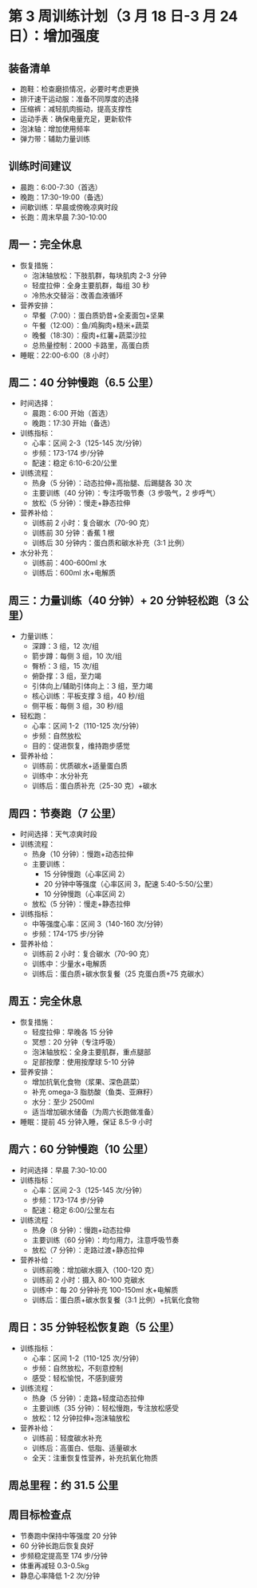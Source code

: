 # 第 3 周训练计划（3 月 18 日-3 月 24 日）：增加强度

## 装备清单

- 跑鞋：检查磨损情况，必要时考虑更换
- 排汗速干运动服：准备不同厚度的选择
- 压缩裤：减轻肌肉振动，提高支撑性
- 运动手表：确保电量充足，更新软件
- 泡沫轴：增加使用频率
- 弹力带：辅助力量训练

## 训练时间建议

- 晨跑：6:00-7:30（首选）
- 晚跑：17:30-19:00（备选）
- 间歇训练：早晨或傍晚凉爽时段
- 长跑：周末早晨 7:30-10:00

## 周一：完全休息

- 恢复措施：
  - 泡沫轴放松：下肢肌群，每块肌肉 2-3 分钟
  - 轻度拉伸：全身主要肌群，每组 30 秒
  - 冷热水交替浴：改善血液循环
- 营养安排：
  - 早餐（7:00）：蛋白质奶昔+全麦面包+坚果
  - 午餐（12:00）：鱼/鸡胸肉+糙米+蔬菜
  - 晚餐（18:30）：瘦肉+红薯+蔬菜沙拉
  - 总热量控制：2000 卡路里，高蛋白质
- 睡眠：22:00-6:00（8 小时）

## 周二：40 分钟慢跑（6.5 公里）

- 时间选择：
  - 晨跑：6:00 开始（首选）
  - 晚跑：17:30 开始（备选）
- 训练指标：
  - 心率：区间 2-3（125-145 次/分钟）
  - 步频：173-174 步/分钟
  - 配速：稳定 6:10-6:20/公里
- 训练流程：
  - 热身（5 分钟）：动态拉伸+高抬腿、后踢腿各 30 次
  - 主要训练（40 分钟）：专注呼吸节奏（3 步吸气，2 步呼气）
  - 放松（5 分钟）：慢走+静态拉伸
- 营养补给：
  - 训练前 2 小时：复合碳水（70-90 克）
  - 训练前 30 分钟：香蕉 1 根
  - 训练后 30 分钟内：蛋白质和碳水补充（3:1 比例）
- 水分补充：
  - 训练前：400-600ml 水
  - 训练后：600ml 水+电解质

## 周三：力量训练（40 分钟）+ 20 分钟轻松跑（3 公里）

- 力量训练：
  - 深蹲：3 组，12 次/组
  - 箭步蹲：每侧 3 组，10 次/组
  - 臀桥：3 组，15 次/组
  - 俯卧撑：3 组，至力竭
  - 引体向上/辅助引体向上：3 组，至力竭
  - 核心训练：平板支撑 3 组，40 秒/组
  - 侧平板：每侧 3 组，30 秒/组
- 轻松跑：
  - 心率：区间 1-2（110-125 次/分钟）
  - 步频：自然放松
  - 目的：促进恢复，维持跑步感觉
- 营养补给：
  - 训练前：优质碳水+适量蛋白质
  - 训练中：水分补充
  - 训练后：蛋白质补充（25-30 克）+碳水

## 周四：节奏跑（7 公里）

- 时间选择：天气凉爽时段
- 训练流程：
  - 热身（10 分钟）：慢跑+动态拉伸
  - 主要训练：
    - 15 分钟慢跑（心率区间 2）
    - 20 分钟中等强度（心率区间 3，配速 5:40-5:50/公里）
    - 10 分钟慢跑（心率区间 2）
  - 放松（5 分钟）：慢走+静态拉伸
- 训练指标：
  - 中等强度心率：区间 3（140-160 次/分钟）
  - 步频：174-175 步/分钟
- 营养补给：
  - 训练前 2 小时：复合碳水（70-90 克）
  - 训练中：少量水+电解质
  - 训练后：蛋白质+碳水恢复餐（25 克蛋白质+75 克碳水）

## 周五：完全休息

- 恢复措施：
  - 轻度拉伸：早晚各 15 分钟
  - 冥想：20 分钟（专注呼吸）
  - 泡沫轴放松：全身主要肌群，重点腿部
  - 足部按摩：使用按摩球 5-10 分钟
- 营养安排：
  - 增加抗氧化食物（浆果、深色蔬菜）
  - 补充 omega-3 脂肪酸（鱼类、亚麻籽）
  - 水分：至少 2500ml
  - 适当增加碳水储备（为周六长跑做准备）
- 睡眠：提前 45 分钟入睡，保证 8.5-9 小时

## 周六：60 分钟慢跑（10 公里）

- 时间选择：早晨 7:30-10:00
- 训练指标：
  - 心率：区间 2-3（125-145 次/分钟）
  - 步频：173-174 步/分钟
  - 配速：稳定 6:00/公里左右
- 训练流程：
  - 热身（8 分钟）：慢跑+动态拉伸
  - 主要训练（60 分钟）：均匀用力，注意呼吸节奏
  - 放松（7 分钟）：走路过渡+静态拉伸
- 营养补给：
  - 训练前晚：增加碳水摄入（100-120 克）
  - 训练前 2 小时：摄入 80-100 克碳水
  - 训练中：每 20 分钟补充 100-150ml 水+电解质
  - 训练后：蛋白质+碳水恢复餐（3:1 比例）+抗氧化食物

## 周日：35 分钟轻松恢复跑（5 公里）

- 训练指标：
  - 心率：区间 1-2（110-125 次/分钟）
  - 步频：自然放松，不刻意控制
  - 感受：轻松愉悦，不感到疲劳
- 训练流程：
  - 热身（5 分钟）：走路+轻度动态拉伸
  - 主要训练（35 分钟）：轻松慢跑，专注放松感受
  - 放松：12 分钟拉伸+泡沫轴放松
- 营养补给：
  - 训练前：轻度碳水补充
  - 训练后：高蛋白、低脂、适量碳水
  - 全天：注重恢复性营养，补充抗氧化物质

## 周总里程：约 31.5 公里

## 周目标检查点

- 节奏跑中保持中等强度 20 分钟
- 60 分钟长跑后恢复良好
- 步频稳定提高至 174 步/分钟
- 体重再减轻 0.3-0.5kg
- 静息心率降低 1-2 次/分钟

